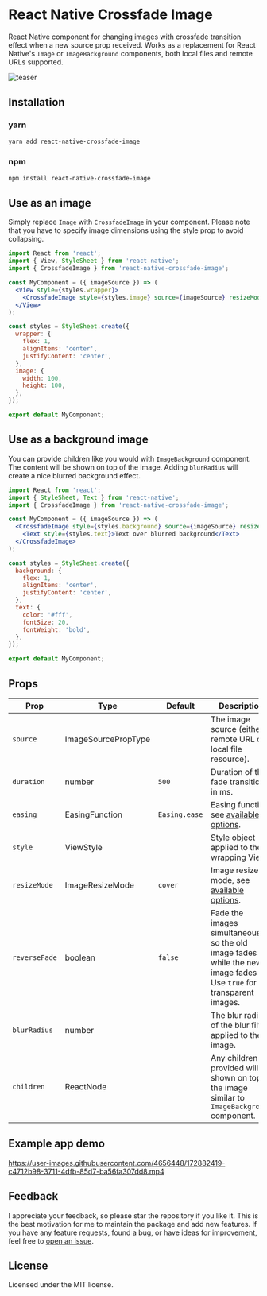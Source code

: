 # React Native Crossfade Image

React Native component for changing images with crossfade transition effect when a new source prop received. Works as a replacement for React Native's `Image` or `ImageBackground` components, both local files and remote URLs supported.

![teaser](https://user-images.githubusercontent.com/4656448/171822383-7a9b1d0d-38fe-4804-bf09-20b3c2c4b569.gif)

## Installation

### yarn

```sh
yarn add react-native-crossfade-image
```

### npm

```sh
npm install react-native-crossfade-image
```

## Use as an image

Simply replace `Image` with `CrossfadeImage` in your component. Please note that you have to specify image dimensions using the style prop to avoid collapsing.

```jsx
import React from 'react';
import { View, StyleSheet } from 'react-native';
import { CrossfadeImage } from 'react-native-crossfade-image';

const MyComponent = ({ imageSource }) => (
  <View style={styles.wrapper}>
    <CrossfadeImage style={styles.image} source={imageSource} resizeMode="cover" />
  </View>
);

const styles = StyleSheet.create({
  wrapper: {
    flex: 1,
    alignItems: 'center',
    justifyContent: 'center',
  },
  image: {
    width: 100,
    height: 100,
  },
});

export default MyComponent;
```

## Use as a background image

You can provide children like you would with `ImageBackground` component. The content will be shown on top of the image. Adding `blurRadius` will create a nice blurred background effect.

```jsx
import React from 'react';
import { StyleSheet, Text } from 'react-native';
import { CrossfadeImage } from 'react-native-crossfade-image';

const MyComponent = ({ imageSource }) => (
  <CrossfadeImage style={styles.background} source={imageSource} resizeMode="cover" blurRadius={50}>
    <Text style={styles.text}>Text over blurred background</Text>
  </CrossfadeImage>
);

const styles = StyleSheet.create({
  background: {
    flex: 1,
    alignItems: 'center',
    justifyContent: 'center',
  },
  text: {
    color: '#fff',
    fontSize: 20,
    fontWeight: 'bold',
  },
});

export default MyComponent;
```

## Props

| Prop          | Type                | Default       | Description                                                                                                                |
| ------------- | ------------------- | ------------- | -------------------------------------------------------------------------------------------------------------------------- |
| `source`      | ImageSourcePropType |               | The image source (either a remote URL or a local file resource).                                                           |
| `duration`    | number              | `500`         | Duration of the fade transition in ms.                                                                                     |
| `easing`      | EasingFunction      | `Easing.ease` | Easing function, see [available options](https://reactnative.dev/docs/easing).                                             |
| `style`       | ViewStyle           |               | Style object applied to the wrapping View.                                                                                 |
| `resizeMode`  | ImageResizeMode     | `cover`       | Image resize mode, see [available options](https://reactnative.dev/docs/image#resizemode).                                 |
| `reverseFade` | boolean             | `false`       | Fade the images simultaneously so the old image fades out while the new image fades in. Use `true` for transparent images. |
| `blurRadius`  | number              |               | The blur radius of the blur filter applied to the image.                                                                   |
| `children`    | ReactNode           |               | Any children provided will be shown on top of the image similar to `ImageBackground` component.                            |

## Example app demo

https://user-images.githubusercontent.com/4656448/172882419-c4712b98-3711-4dfb-85d7-ba56fa307dd8.mp4

## Feedback

I appreciate your feedback, so please star the repository if you like it. This is the best motivation for me to maintain the package and add new features. If you have any feature requests, found a bug, or have ideas for improvement, feel free to [open an issue](https://github.com/kolking/react-native-crossfade-image/issues).

## License

Licensed under the MIT license.
